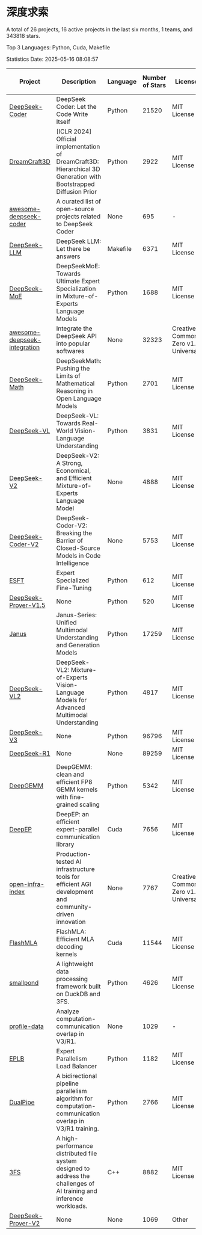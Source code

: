 # 深度求索

A total of 26 projects, 16 active projects in the last six months, 1 teams, and 343818 stars.

Top 3 Languages: Python, Cuda, Makefile

Statistics Date: 2025-05-16 08:08:57

| Project | Description | Language | Number of Stars | License | Creation Date | Last Updated Date | Last Pushed Date |
| --- | --- | --- | --- | --- | --- | --- | --- |
| [DeepSeek-Coder](https://github.com/deepseek-ai/DeepSeek-Coder) | DeepSeek Coder: Let the Code Write Itself | Python | 21520 | MIT License | 2023-10-20 | 2025-05-16 | 2024-05-21 |
| [DreamCraft3D](https://github.com/deepseek-ai/DreamCraft3D) | [ICLR 2024] Official implementation of DreamCraft3D: Hierarchical 3D Generation with Bootstrapped Diffusion Prior | Python | 2922 | MIT License | 2023-10-23 | 2025-05-16 | 2025-04-22 |
| [awesome-deepseek-coder](https://github.com/deepseek-ai/awesome-deepseek-coder) | A curated list of open-source projects related to DeepSeek Coder | None | 695 | - | 2023-11-06 | 2025-05-15 | 2024-04-03 |
| [DeepSeek-LLM](https://github.com/deepseek-ai/DeepSeek-LLM) | DeepSeek LLM: Let there be answers | Makefile | 6371 | MIT License | 2023-11-29 | 2025-05-16 | 2024-02-04 |
| [DeepSeek-MoE](https://github.com/deepseek-ai/DeepSeek-MoE) | DeepSeekMoE: Towards Ultimate Expert Specialization in Mixture-of-Experts Language Models | Python | 1688 | MIT License | 2024-01-02 | 2025-05-15 | 2024-01-16 |
| [awesome-deepseek-integration](https://github.com/deepseek-ai/awesome-deepseek-integration) | Integrate the DeepSeek API into popular softwares | None | 32323 | Creative Commons Zero v1.0 Universal | 2024-01-11 | 2025-05-16 | 2025-05-13 |
| [DeepSeek-Math](https://github.com/deepseek-ai/DeepSeek-Math) | DeepSeekMath: Pushing the Limits of Mathematical Reasoning in Open Language Models | Python | 2701 | MIT License | 2024-02-05 | 2025-05-16 | 2024-04-15 |
| [DeepSeek-VL](https://github.com/deepseek-ai/DeepSeek-VL) | DeepSeek-VL: Towards Real-World Vision-Language Understanding | Python | 3831 | MIT License | 2024-03-07 | 2025-05-16 | 2024-04-24 |
| [DeepSeek-V2](https://github.com/deepseek-ai/DeepSeek-V2) | DeepSeek-V2: A Strong, Economical, and Efficient Mixture-of-Experts Language Model | None | 4888 | MIT License | 2024-04-22 | 2025-05-15 | 2024-09-25 |
| [DeepSeek-Coder-V2](https://github.com/deepseek-ai/DeepSeek-Coder-V2) | DeepSeek-Coder-V2: Breaking the Barrier of Closed-Source Models in Code Intelligence | None | 5753 | MIT License | 2024-06-14 | 2025-05-16 | 2024-09-24 |
| [ESFT](https://github.com/deepseek-ai/ESFT) | Expert Specialized Fine-Tuning | Python | 612 | MIT License | 2024-07-04 | 2025-05-16 | 2024-09-22 |
| [DeepSeek-Prover-V1.5](https://github.com/deepseek-ai/DeepSeek-Prover-V1.5) | None | Python | 520 | MIT License | 2024-08-15 | 2025-05-16 | 2024-08-16 |
| [Janus](https://github.com/deepseek-ai/Janus) | Janus-Series: Unified Multimodal Understanding and Generation Models | Python | 17259 | MIT License | 2024-10-18 | 2025-05-16 | 2025-02-01 |
| [DeepSeek-VL2](https://github.com/deepseek-ai/DeepSeek-VL2) | DeepSeek-VL2: Mixture-of-Experts Vision-Language Models for Advanced Multimodal Understanding | Python | 4817 | MIT License | 2024-12-13 | 2025-05-16 | 2025-02-26 |
| [DeepSeek-V3](https://github.com/deepseek-ai/DeepSeek-V3) | None | Python | 96796 | MIT License | 2024-12-26 | 2025-05-16 | 2025-04-09 |
| [DeepSeek-R1](https://github.com/deepseek-ai/DeepSeek-R1) | None | None | 89259 | MIT License | 2025-01-20 | 2025-05-16 | 2025-04-09 |
| [DeepGEMM](https://github.com/deepseek-ai/DeepGEMM) | DeepGEMM: clean and efficient FP8 GEMM kernels with fine-grained scaling | Python | 5342 | MIT License | 2025-02-13 | 2025-05-16 | 2025-05-16 |
| [DeepEP](https://github.com/deepseek-ai/DeepEP) | DeepEP: an efficient expert-parallel communication library | Cuda | 7656 | MIT License | 2025-02-17 | 2025-05-16 | 2025-05-12 |
| [open-infra-index](https://github.com/deepseek-ai/open-infra-index) | Production-tested AI infrastructure tools for efficient AGI development and community-driven innovation | None | 7767 | Creative Commons Zero v1.0 Universal | 2025-02-21 | 2025-05-16 | 2025-05-15 |
| [FlashMLA](https://github.com/deepseek-ai/FlashMLA) | FlashMLA: Efficient MLA decoding kernels | Cuda | 11544 | MIT License | 2025-02-21 | 2025-05-16 | 2025-04-29 |
| [smallpond](https://github.com/deepseek-ai/smallpond) | A lightweight data processing framework built on DuckDB and 3FS. | Python | 4626 | MIT License | 2025-02-24 | 2025-05-16 | 2025-03-05 |
| [profile-data](https://github.com/deepseek-ai/profile-data) | Analyze computation-communication overlap in V3/R1. | None | 1029 | - | 2025-02-26 | 2025-05-16 | 2025-03-21 |
| [EPLB](https://github.com/deepseek-ai/EPLB) | Expert Parallelism Load Balancer | Python | 1182 | MIT License | 2025-02-26 | 2025-05-16 | 2025-03-24 |
| [DualPipe](https://github.com/deepseek-ai/DualPipe) | A bidirectional pipeline parallelism algorithm for computation-communication overlap in V3/R1 training. | Python | 2766 | MIT License | 2025-02-26 | 2025-05-16 | 2025-03-10 |
| [3FS](https://github.com/deepseek-ai/3FS) |  A high-performance distributed file system designed to address the challenges of AI training and inference workloads.  | C++ | 8882 | MIT License | 2025-02-27 | 2025-05-16 | 2025-05-07 |
| [DeepSeek-Prover-V2](https://github.com/deepseek-ai/DeepSeek-Prover-V2) | None | None | 1069 | Other | 2025-04-30 | 2025-05-16 | 2025-04-30 |
